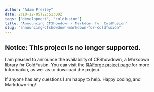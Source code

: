 ```yaml
---
author: "Adam Presley"
date: 2010-12-05T22:51:00Z
tags: ["development", "coldfusion"]
title: "Announcing CFShowdown - Markdown for ColdFusion"
slug: "announcing-cfshowdown-markdown-for-coldfusion"
---
```


## Notice: This project is no longer supported.

I am pleased to announce the availability of CFShowdown, a Markdown
library for ColdFusion. You can visit the [RIAForge project page](http://cfshowdown.riaforge.org/) for
more information, as well as to download the project.

If anyone has any questions I am happy to help. Happy coding, and
Markdown-ing!

